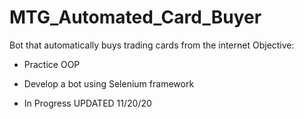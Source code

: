# MTG_Automated_Card_Buyer
Bot that automatically buys trading cards from the internet
Objective:
* Practice OOP
* Develop a bot using Selenium framework

* In Progress UPDATED 11/20/20
